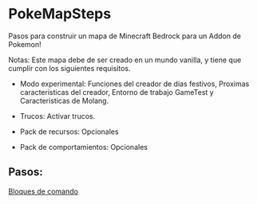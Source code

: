 # PokeMapSteps

Pasos para construir un mapa de Minecraft Bedrock para un Addon de Pokemon!

Notas: Este mapa debe de ser creado en un mundo vanilla, y tiene que cumplir con los siguientes requisitos.

- Modo experimental: Funciones del creador de dias festivos, Proximas caracteristicas del creador, Entorno de trabajo GameTest y Caracteristicas de Molang.

- Trucos: Activar trucos.

- Pack de recursos: Opcionales

- Pack de comportamientos: Opcionales

## Pasos:

[Bloques de comando](https://github.com/JustTinajero/PokeMapSteps/blob/main/commandblocks.md "Documentacion")




